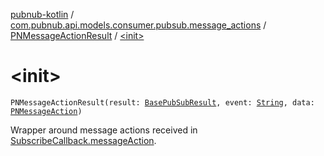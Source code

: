 [pubnub-kotlin](../../index.md) / [com.pubnub.api.models.consumer.pubsub.message_actions](../index.md) / [PNMessageActionResult](index.md) / [&lt;init&gt;](./-init-.md)

# &lt;init&gt;

`PNMessageActionResult(result: `[`BasePubSubResult`](../../com.pubnub.api.models.consumer.pubsub/-base-pub-sub-result/index.md)`, event: `[`String`](https://kotlinlang.org/api/latest/jvm/stdlib/kotlin/-string/index.html)`, data: `[`PNMessageAction`](../../com.pubnub.api.models.consumer.message_actions/-p-n-message-action/index.md)`)`

Wrapper around message actions received in [SubscribeCallback.messageAction](../../com.pubnub.api.callbacks/-subscribe-callback/message-action.md).

